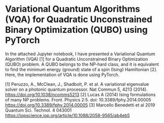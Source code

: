 # Variational Quantum Algorithms (VQA) for Quadratic Unconstrained Binary Optimization (QUBO) using PyTorch

In the attached Jupyter notebook, I have presented a Variational Quantum Algorithm (VQA) [1] for a Quadratic Unconstrained Binary Optimization (QUBO) problem. A QUBO belongs to the NP-hard class, and it is equivalent to find the minimum energy (ground) state of a spin (Ising) Hamiltonian [2]. Here, the implementation of VQA is done using PyTorch.


[1] Peruzzo, A., McClean, J., Shadbolt, P. et al. A variational eigenvalue solver on a photonic quantum processor. Nat Commun 5, 4213 (2014). https://doi.org/10.1038/ncomms5213
[2] Lucas A (2014) Ising formulations of many NP problems. Front. Physics 2:5. doi: 10.3389/fphy.2014.00005 https://doi.org/10.3389/fphy.2014.00005
[3] Marcello Benedetti et al 2019 Quantum Sci. Technol. 4 043001 https://iopscience.iop.org/article/10.1088/2058-9565/ab4eb5
